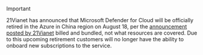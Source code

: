 
> [!IMPORTANT]
>
> 21Vianet has announced that Microsoft Defender for Cloud will be officially retired in the Azure in China region on August 18, per the [announcement posted by 21Vianet](https://aka.ms/mdcretirementinchina) billed and bundled, not what resources are covered. Due to this upcoming retirement customers will no longer have the ability to onboard new subscriptions to the service.